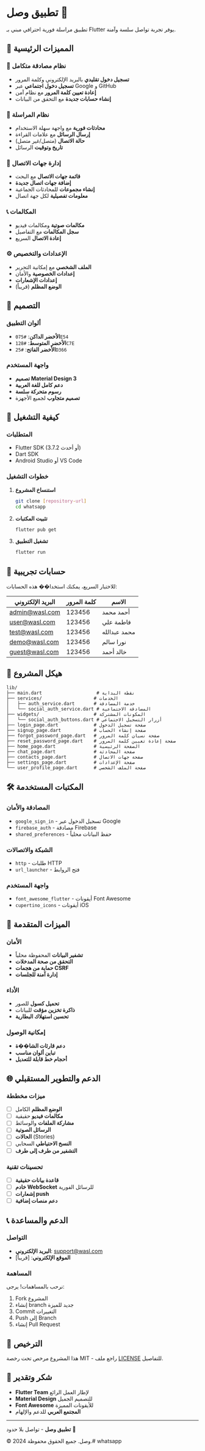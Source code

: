# تطبيق وصل 📱

تطبيق مراسلة فورية احترافي مبني بـ Flutter يوفر تجربة تواصل سلسة وآمنة.

## 🌟 المميزات الرئيسية

### 🔐 نظام مصادقة متكامل
- **تسجيل دخول تقليدي** بالبريد الإلكتروني وكلمة المرور
- **تسجيل دخول اجتماعي** عبر Google و GitHub
- **إعادة تعيين كلمة المرور** مع نظام آمن
- **إنشاء حسابات جديدة** مع التحقق من البيانات

### 💬 نظام المراسلة
- **محادثات فورية** مع واجهة سهلة الاستخدام
- **إرسال الرسائل** مع علامات القراءة
- **حالة الاتصال** (متصل/غير متصل)
- **تاريخ وتوقيت** الرسائل

### 👥 إدارة جهات الاتصال
- **قائمة جهات الاتصال** مع البحث
- **إضافة جهات اتصال جديدة**
- **إنشاء مجموعات** للمحادثات الجماعية
- **معلومات تفصيلية** لكل جهة اتصال

### 📞 المكالمات
- **مكالمات صوتية** ومكالمات فيديو
- **سجل المكالمات** مع التفاصيل
- **إعادة الاتصال** السريع

### ⚙️ الإعدادات والتخصيص
- **الملف الشخصي** مع إمكانية التحرير
- **إعدادات الخصوصية** والأمان
- **إعدادات الإشعارات**
- **الوضع المظلم** (قريباً)

## 🎨 التصميم

### ألوان التطبيق
- **الأخضر الداكن**: `#075E54`
- **الأخضر المتوسط**: `#128C7E`
- **الأخضر الفاتح**: `#25D366`

### واجهة المستخدم
- **تصميم Material Design 3**
- **دعم كامل للغة العربية**
- **رسوم متحركة سلسة**
- **تصميم متجاوب** لجميع الأجهزة

## 🚀 كيفية التشغيل

### المتطلبات
- Flutter SDK (3.7.2 أو أحدث)
- Dart SDK
- Android Studio أو VS Code

### خطوات التشغيل
1. **استنساخ المشروع**
   ```bash
   git clone [repository-url]
   cd whatsapp
   ```

2. **تثبيت المكتبات**
   ```bash
   flutter pub get
   ```

3. **تشغيل التطبيق**
   ```bash
   flutter run
   ```

## 🔑 حسابات تجريبية

للاختبار السريع، يمكنك استخدا�� هذه الحسابات:

| البريد الإلكتروني | كلمة المرور | الاسم |
|-------------------|-------------|-------|
| admin@wasl.com | 123456 | أحمد محمد |
| user@wasl.com | 123456 | فاطمة علي |
| test@wasl.com | 123456 | محمد عبدالله |
| demo@wasl.com | 123456 | نورا سالم |
| guest@wasl.com | 123456 | خالد أحمد |

## 📁 هيكل المشروع

```
lib/
├── main.dart                    # نقطة البداية
├── services/                   # الخدمات
│   ├── auth_service.dart       # خدمة المصادقة
│   └── social_auth_service.dart # المصادقة الاجتماعية
├── widgets/                    # المكونات المشتركة
│   └── social_auth_buttons.dart # أزرار التسجيل الاجتماعي
├── login_page.dart             # صفحة تسجيل الدخول
├── signup_page.dart            # صفحة إنشاء الحساب
├── forgot_password_page.dart   # صفحة نسيان كلمة المرور
├── reset_password_page.dart    # صفحة إعادة تعيين كلمة المرور
├── home_page.dart              # الصفحة الرئيسية
├── chat_page.dart              # صفحة المحادثة
├── contacts_page.dart          # صفحة جهات الاتصال
├── settings_page.dart          # صفحة الإعدادات
└── user_profile_page.dart      # صفحة الملف الشخصي
```

## 🛠️ المكتبات المستخدمة

### المصادقة والأمان
- `google_sign_in` - تسجيل الدخول عبر Google
- `firebase_auth` - مصادقة Firebase
- `shared_preferences` - حفظ البيانات محلياً

### الشبكة والاتصالات
- `http` - طلبات HTTP
- `url_launcher` - فتح الروابط

### واجهة المستخدم
- `font_awesome_flutter` - أيقونات Font Awesome
- `cupertino_icons` - أيقونات iOS

## 🔧 الميزات المتقدمة

### الأمان
- **تشفير البيانات** المحفوظة محلياً
- **التحقق من صحة المدخلات**
- **حماية من هجمات CSRF**
- **إدارة آمنة للجلسات**

### الأداء
- **تحميل كسول** للصور
- **ذاكرة تخزين مؤقت** للبيانات
- **تحسين استهلاك البطارية**

### إمكانية الوصول
- **دعم قارئات الشا��ة**
- **تباين ألوان مناسب**
- **أحجام خط قابلة للتعديل**

## 🌐 الدعم والتطوير المستقبلي

### ميزات مخططة
- [ ] **الوضع المظلم** الكامل
- [ ] **مكالمات فيديو** حقيقية
- [ ] **مشاركة الملفات** والوسائط
- [ ] **الرسائل الصوتية**
- [ ] **الحالات** (Stories)
- [ ] **النسخ الاحتياطي** السحابي
- [ ] **التشفير من طرف إلى طرف**

### تحسينات تقنية
- [ ] **قاعدة بيانات حقيقية**
- [ ] **خادم WebSocket** للرسائل الفورية
- [ ] **إشعارات push**
- [ ] **دعم منصات إضافية**

## 📞 الدعم والمساعدة

### التواصل
- **البريد الإلكتروني**: support@wasl.com
- **الموقع الإلكتروني**: [قريباً]

### المساهمة
نرحب بالمساهمات! يرجى:
1. Fork المشروع
2. إنشاء branch جديد للميزة
3. Commit التغييرات
4. Push إلى Branch
5. إنشاء Pull Request

## 📄 الترخيص

هذا المشروع مرخص تحت رخصة MIT - راجع ملف [LICENSE](LICENSE) للتفاصيل.

## 🙏 شكر وتقدير

- **Flutter Team** لإطار العمل الرائع
- **Material Design** للتصميم الجميل
- **Font Awesome** للأيقونات المميزة
- **المجتمع العربي** للدعم والإلهام

---

**تطبيق وصل** - تواصل بلا حدود 🌟

© 2024 وصل. جميع الحقوق محفوظة.#   w h a t s a p p  
 